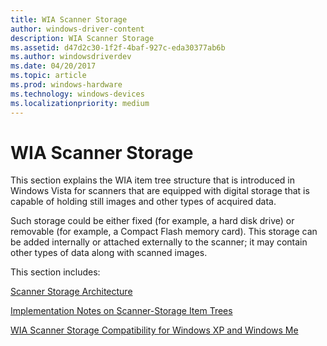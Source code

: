 ```yaml
---
title: WIA Scanner Storage
author: windows-driver-content
description: WIA Scanner Storage
ms.assetid: d47d2c30-1f2f-4baf-927c-eda30377ab6b
ms.author: windowsdriverdev
ms.date: 04/20/2017
ms.topic: article
ms.prod: windows-hardware
ms.technology: windows-devices
ms.localizationpriority: medium
---
```


# WIA Scanner Storage


This section explains the WIA item tree structure that is introduced in Windows Vista for scanners that are equipped with digital storage that is capable of holding still images and other types of acquired data.

Such storage could be either fixed (for example, a hard disk drive) or removable (for example, a Compact Flash memory card). This storage can be added internally or attached externally to the scanner; it may contain other types of data along with scanned images.

This section includes:

[Scanner Storage Architecture](scanner-storage-architecture.md)

[Implementation Notes on Scanner-Storage Item Trees](implementing-scanner-storage-item-trees.md)

[WIA Scanner Storage Compatibility for Windows XP and Windows Me](wia-scanner-storage-compatibility-for-windows-xp-and-windows-me.md)

 

 




